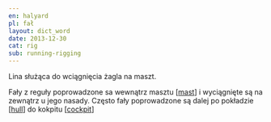 ```yaml
---
en: halyard
pl: fał
layout: dict_word
date: 2013-12-30
cat: rig
sub: running-rigging
---
```


Lina służąca do wciągnięcia żagla na maszt.

Fały z reguły poprowadzone sa wewnątrz masztu [[mast](/dict/mast.html)] i wyciągnięte są na zewnątrz u jego nasady.
Często fały poprowadzone są dalej po pokładzie [[hull](/dict/hull.html)] do kokpitu [[cockpit](/dict/cockpit.html)]